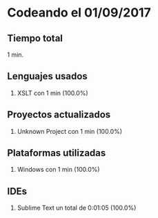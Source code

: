 # Codeando el 01/09/2017

## Tiempo total
1 min.

## Lenguajes usados
1. XSLT con 1 min (100.0%)

## Proyectos actualizados
1. Unknown Project con 1 min (100.0%)

## Plataformas utilizadas
1. Windows con 1 min (100.0%)

## IDEs
1. Sublime Text un total de 0:01:05 (100.0%)
